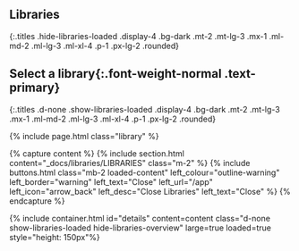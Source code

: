 ## Libraries
{:.titles .hide-libraries-loaded .display-4 .bg-dark .mt-2 .mt-lg-3 .mx-1 .ml-md-2 .ml-lg-3 .ml-xl-4 .p-1 .px-lg-2 .rounded}

## Select a __library__{:.font-weight-normal .text-primary}
{:.titles .d-none .show-libraries-loaded .display-4 .bg-dark .mt-2 .mt-lg-3 .mx-1 .ml-md-2 .ml-lg-3 .ml-xl-4 .p-1 .px-lg-2 .rounded}

{% include page.html class="library" %}

{% capture content %}
{% include section.html content="_docs/libraries/LIBRARIES" class="m-2" %}
{% include buttons.html 
  class="mb-2 loaded-content"
  left_colour="outline-warning"
  left_border="warning"
  left_text="Close"
  left_url="/app"
  left_icon="arrow_back"
  left_desc="Close Libraries"
  left_text="Close"
%}
{% endcapture %}

{% include container.html id="details" content=content class="d-none show-libraries-loaded hide-libraries-overview" large=true loaded=true style="height: 150px"%}